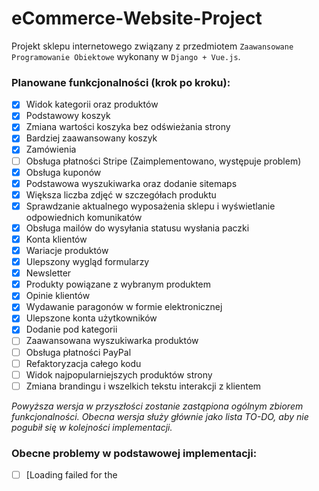 # eCommerce-Website-Project

Projekt sklepu internetowego związany z przedmiotem `Zaawansowane Programowanie Obiektowe` wykonany w `Django + Vue.js`.

### Planowane funkcjonalności (krok po kroku):
- [x] Widok kategorii oraz produktów
- [x] Podstawowy koszyk
- [x] Zmiana wartości koszyka bez odświeżania strony
- [x] Bardziej zaawansowany koszyk
- [x] Zamówienia
- [ ] Obsługa płatności Stripe (Zaimplementowano, występuje problem)
- [x] Obsługa kuponów
- [x] Podstawowa wyszukiwarka oraz dodanie sitemaps
- [x] Większa liczba zdjęć w szczegółach produktu
- [x] Sprawdzanie aktualnego wyposażenia sklepu i wyświetlanie odpowiednich komunikatów
- [x] Obsługa mailów do wysyłania statusu wysłania paczki
- [x] Konta klientów
- [x] Wariacje produktów
- [x] Ulepszony wygląd formularzy
- [x] Newsletter
- [x] Produkty powiązane z wybranym produktem
- [x] Opinie klientów
- [x] Wydawanie paragonów w formie elektronicznej
- [x] Ulepszone konta użytkowników
- [x] Dodanie pod kategorii
- [ ] Zaawansowana wyszukiwarka produktów
- [ ] Obsługa płatności PayPal
- [ ] Refaktoryzacja całego kodu
- [ ] Widok najpopularniejszych produktów strony
- [ ] Zmiana brandingu i wszelkich tekstu interakcji z klientem

*Powyższa wersja w przyszłości zostanie zastąpiona ogólnym zbiorem funkcjonalności. Obecna wersja służy głównie jako lista TO-DO, aby nie pogubił się w kolejności implementacji.*

### Obecne problemy w podstawowej implementacji:
- [ ] [Loading failed for the <script> with source “https://js.stripe.com/v3/”](https://github.com/JakubKujawa/eCommerce-Website-Project/issues/1)
